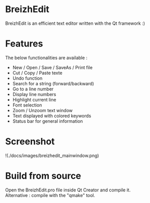 # BreizhEdit
BreizhEdit is an efficient text editor written with the Qt framework :)


# Features

The below functionalities are available :<br>
- New / Open / Save / SaveAs / Print file
- Cut / Copy / Paste texte 
- Undo function 
- Search for a string (forward/backward)
- Go to a line number
- Display line numbers
- Highlight current line
- Font selection
- Zoom / Unzoom text window
- Text displayed with colored keywords
- Status bar for general information 

# Screenshot

!(./docs/images/breizhedit_mainwindow.png)

# Build from source

Open the BreizhEdit.pro file inside Qt Creator and compile it. <br>
Alternative : compile with the "qmake" tool. <br>


